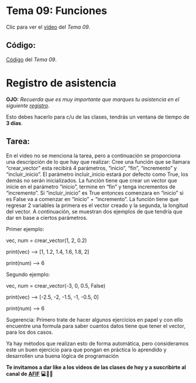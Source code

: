  # __Tema 09: Funciones__


Clic para ver el [video](https://youtu.be/7xuTaPP5rQo) del _Tema 09_.


## Código:
[Código](https://github.com/AFIF-UG/Introduccion_a_Python_2022/blob/main/Clase_07/Codigo_tema_9.ipynb) del _Tema 09_.


# Registro de asistencia
__OJO:__ _Recuerda que es muy importante que marques tu asistencia en el siguiente [registro](https://docs.google.com/forms/d/e/1FAIpQLSf9bVWeSoYGB7CK2Q89PhBGZmyzAfPOE_SaYeOzUMGVFMhmuQ/viewform?usp=sf_link)_.

Esto debes hacerlo para c/u de las clases, tendrás un ventana de tiempo de __3 días__.

## Tarea:
En el video no se menciona la tarea, pero a continuación se proporciona una descripción de lo que hay que realizar:
Cree una función que se llamara “crear_vector” esta recibirá 4 parámetros, “inicio”, “fin”, “incremento” y “incluir_inicio”. El parámetro incluir_inicio estará por defecto como True, los demás no serán inicializados. La función tiene que crear un vector que inicie en el parámetro “inicio”, termine en “fin” y tenga incrementos de “incremento”. Si “incluir_inicio” es True entonces comenzara en “inicio” si es False va a comenzar en “inicio” + “incremento”. La función tiene que regresar 2 variables la primera es el vector creado y la segunda, la longitud del vector. A continuación, se muestran dos ejemplos de que tendría que dar en base a ciertos parámetros.

Primer ejemplo:

vec, num = crear_vector(1, 2, 0.2)

print(vec) --> [1, 1.2, 1.4, 1.6, 1.8, 2] 

print(num) --> 6 

Segundo ejemplo:    

vec, num = crear_vector(-3, 0, 0.5, False)

print(vec) --> [-2.5, -2, -1.5, -1, -0.5, 0] 

print(num) --> 6 

Sugerencia: Primero trate de hacer algunos ejercicios en papel y con ello encuentre una formula para saber cuantos datos tiene que tener el vector, para los dos casos. 

Ya hay métodos que realizan esto de forma automática, pero consideramos este un buen ejercicio para que pongan en práctica lo aprendido y desarrollen una buena lógica de programación




__Te invitamos a dar like a los videos de las clases de hoy y a suscribirte al canal de [AFIF](https://www.youtube.com/channel/UCCoXhG-Jl1e1VZIezRn8Y3Q) :computer::snake::sunglasses:__

